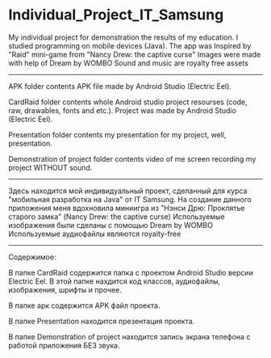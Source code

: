 # Individual_Project_IT_Samsung
My individual project for demonstration the results of my education.
I studied programming on mobile devices (Java).
The app was Inspired by "Raid" mini-game from "Nancy Drew: the captive curse"
Images were made with help of Dream by WOMBO
Sound and music are royalty free assets

--------------
APK folder contents APK file made by Android Studio (Electric Eel).

CardRaid folder contents whole Android studio project resourses (code, raw, drawables, fonts and etc.). Project was made by Android Studio (Electric Eel).

Presentation folder contents my presentation for my project, well, presentation.

Demonstration of project folder contents video of me screen recording my project WITHOUT sound.

--------------
Здесь находится мой индивидуальный проект, сделанный для курса "мобильная разработка на Java" от IT Samsung.
На создание данного приложения меня вдохновила миниигра из "Нэнси Дрю: Проклятье старого замка" (Nancy Drew: the captive curse)
Используемые изображения были сделаны с помощью Dream by WOMBO
Используемые аудиофайлы являются royalty-free

--------------
Содержимое:

В папке CardRaid содержится папка с проектом Android Studio версии Electric Eel. В этой папке нахдится код классов, аудиофайлы, изображения, шрифты и прочее.

В папке арк содержится APK файл проекта.

В папке Presentation находится презентация проекта.

В папке Demonstration of project находится запись экрана телефона с работой приложения БЕЗ звука.
